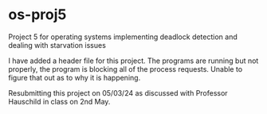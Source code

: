 # os-proj5
Project 5 for operating systems
implementing deadlock detection and dealing with starvation issues

I have added a header file for this project.
The programs are running but not properly, the program is blocking all of the process requests.
Unable to figure that out as to why it is happening.

Resubmitting this project on 05/03/24 as discussed with Professor Hauschild in class on 2nd May.

